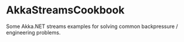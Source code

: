 # AkkaStreamsCookbook
Some Akka.NET streams examples for solving common backpressure / engineering problems.
